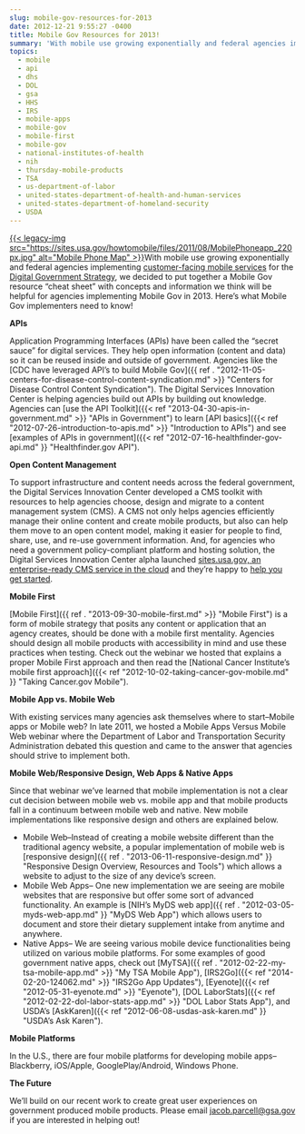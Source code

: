 ```yaml
---
slug: mobile-gov-resources-for-2013
date: 2012-12-21 9:55:27 -0400
title: Mobile Gov Resources for 2013!
summary: 'With mobile use growing exponentially and federal agencies implementing customer-facing mobile services for the Digital Government Strategy, we decided to put together a Mobile Gov resource &#8220;cheat sheet&#8221; with concepts and information we think will be helpful for agencies implementing Mobile Gov in 2013. Here&#8217;s what Mobile Gov implementers need to'
topics:
  - mobile
  - api
  - dhs
  - DOL
  - gsa
  - HHS
  - IRS
  - mobile-apps
  - mobile-gov
  - mobile-first
  - mobile-gov
  - national-institutes-of-health
  - nih
  - thursday-mobile-products
  - TSA
  - us-department-of-labor
  - united-states-department-of-health-and-human-services
  - united-states-department-of-homeland-security
  - USDA
---
```


[{{< legacy-img src="https://sites.usa.gov/howtomobile/files/2011/08/MobilePhoneapp_220px.jpg" alt="Mobile Phone Map" >}}](https://sites.usa.gov/howtomobile/files/2011/08/MobilePhoneapp_220px.jpg)With mobile use growing exponentially and federal agencies implementing [customer-facing mobile services](http://www.whitehouse.gov/digitalgov/strategy-milestones) for the [Digital Government Strategy](http://www.whitehouse.gov/digitalgov/about), we decided to put together a Mobile Gov resource &#8220;cheat sheet&#8221; with concepts and information we think will be helpful for agencies implementing Mobile Gov in 2013. Here&#8217;s what Mobile Gov implementers need to know!

**APIs**

Application Programming Interfaces (APIs) have been called the “secret sauce” for digital services. They help open information (content and data) so it can be reused inside and outside of government. Agencies like the [CDC have leveraged API&#8217;s to build Mobile Gov]({{ ref . "2012-11-05-centers-for-disease-control-content-syndication.md" >}} "Centers for Disease Control Content Syndication"). The Digital Services Innovation Center is helping agencies build out APIs by building out knowledge. Agencies can [use the API Toolkit]({{< ref "2013-04-30-apis-in-government.md" >}} "APIs in Government") to learn [API basics]({{< ref "2012-07-26-introduction-to-apis.md" >}} "Introduction to APIs") and see [examples of APIs in government]({{< ref "2012-07-16-healthfinder-gov-api.md" }} "Healthfinder.gov API").

**Open Content Management**

To support infrastructure and content needs across the federal government, the Digital Services Innovation Center developed a CMS toolkit with resources to help agencies choose, design and migrate to a content management system (CMS). A CMS not only helps agencies efficiently manage their online content and create mobile products, but also can help them move to an open content model, making it easier for people to find, share, use, and re-use government information.  And, for agencies who need a government policy-compliant platform and hosting solution, the Digital Services Innovation Center alpha launched [sites.usa.gov, an enterprise-ready CMS service in the cloud](https://sites.usa.gov/) and they&#8217;re happy to [help you get started](https://sites.usa.gov/).

**Mobile First**

[Mobile First]({{ ref . "2013-09-30-mobile-first.md" >}} "Mobile First") is a form of mobile strategy that posits any content or application that an agency creates, should be done with a mobile first mentality. Agencies should design all mobile products with accessibility in mind and use these practices when testing. Check out the webinar we hosted that explains a proper Mobile First approach and then read the [National Cancer Institute&#8217;s mobile first approach]({{< ref "2012-10-02-taking-cancer-gov-mobile.md" }} "Taking Cancer.gov Mobile").

**Mobile App vs. Mobile Web**

With existing services many agencies ask themselves where to start&#8211;Mobile apps or Mobile web? In late 2011, we hosted a Mobile Apps Versus Mobile Web webinar where the Department of Labor and Transportation Security Administration debated this question and came to the answer that agencies should strive to implement both.

**Mobile Web/Responsive Design, Web Apps & Native Apps**

Since that webinar we&#8217;ve learned that mobile implementation is not a clear cut decision between mobile web vs. mobile app and that mobile products fall in a continuum between mobile web and native. New mobile implementations like responsive design and others are explained below.

  * Mobile Web&#8211;Instead of creating a mobile website different than the traditional agency website, a popular implementation of mobile web is [responsive design]({{ ref . "2013-06-11-responsive-design.md" }} "Responsive Design Overview, Resources and Tools") which allows a website to adjust to the size of any device&#8217;s screen.
  * Mobile Web Apps&#8211; One new implementation we are seeing are mobile websites that are responsive but offer some sort of advanced functionality. An example is [NIH&#8217;s MyDS web app]({{ ref . "2012-03-05-myds-web-app.md" }} "MyDS Web App") which allows users to document and store their dietary supplement intake from anytime and anywhere.
  * Native Apps&#8211; We are seeing various mobile device functionalities being utilized on various mobile platforms. For some examples of good government native apps, check out [MyTSA]({{ ref . "2012-02-22-my-tsa-mobile-app.md" >}} "My TSA Mobile App"), [IRS2Go]({{< ref "2014-02-20-124062.md" >}} "IRS2Go App Updates"), [Eyenote]({{< ref "2012-05-31-eyenote.md" >}} "Eyenote"), [DOL LaborStats]({{< ref "2012-02-22-dol-labor-stats-app.md" >}} "DOL Labor Stats App"), and USDA&#8217;s [AskKaren]({{< ref "2012-06-08-usdas-ask-karen.md" }} "USDA’s Ask Karen").

**Mobile Platforms**

In the U.S., there are four mobile platforms for developing mobile apps&#8211;Blackberry, iOS/Apple, GooglePlay/Android, Windows Phone.

**The Future**

We&#8217;ll build on our recent work to create great user experiences on government produced mobile products. Please email jacob.parcell@gsa.gov if you are interested in helping out!
